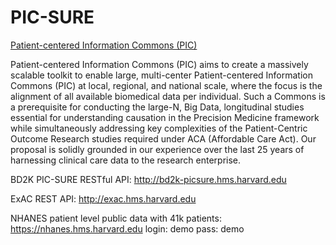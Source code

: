 # PIC-SURE
<a href="http://www.pic-sure.org">Patient-centered Information Commons (PIC)</a>

Patient-centered Information Commons (PIC) aims to create a massively scalable toolkit to enable large, 
multi-center Patient-centered Information Commons (PIC) at local, regional, and national scale, where 
the focus is the alignment of all available biomedical data per individual. Such a Commons is a 
prerequisite for conducting the large-N, Big Data, longitudinal studies essential for understanding 
causation in the Precision Medicine framework while simultaneously addressing key complexities of the 
Patient-Centric Outcome Research studies required under ACA (Affordable Care Act). Our proposal is 
solidly grounded in our experience over the last 25 years of harnessing clinical care data to the research enterprise.

BD2K PIC-SURE RESTful API:
http://bd2k-picsure.hms.harvard.edu 

ExAC REST API:
http://exac.hms.harvard.edu 

NHANES patient level public data with 41k patients:
https://nhanes.hms.harvard.edu 
login: demo   pass: demo
